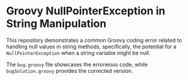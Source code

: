 # Groovy NullPointerException in String Manipulation

This repository demonstrates a common Groovy coding error related to handling null values in string methods, specifically, the potential for a `NullPointerException` when a string variable might be null.

The `bug.groovy` file showcases the erroneous code, while `bugSolution.groovy` provides the corrected version.
